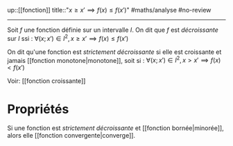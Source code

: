 up::[[fonction]]
title::"$x \geq x' \implies f(x) \leq f(x')$"
#maths/analyse #no-review 

----

Soit $f$ une fonction définie sur un intervalle $I$.
On dit que $f$ est _décroissante_ sur $I$ ssi :
$\forall (x;x')\in I^2, x \geq x' \implies f(x) \leq f(x')$

On dit qu'une fonction est _strictement décroissante_ si elle est croissante et jamais [[fonction monotone|monotone]], soit si :
$\forall (x;x')\in I^2, x > x' \implies f(x) < f(x')$

Voir: [[fonction croissante]]

# Propriétés
Si une fonction est _strictement décroissante_ et [[fonction bornée|minorée]], alors elle [[fonction convergente|converge]].
